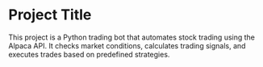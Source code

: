 # Project Title

This project is a Python trading bot that automates stock trading using the Alpaca API. It checks market conditions, calculates trading signals, and executes trades based on predefined strategies.